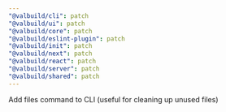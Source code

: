```yaml
---
"@valbuild/cli": patch
"@valbuild/ui": patch
"@valbuild/core": patch
"@valbuild/eslint-plugin": patch
"@valbuild/init": patch
"@valbuild/next": patch
"@valbuild/react": patch
"@valbuild/server": patch
"@valbuild/shared": patch
---
```


Add files command to CLI (useful for cleaning up unused files)
